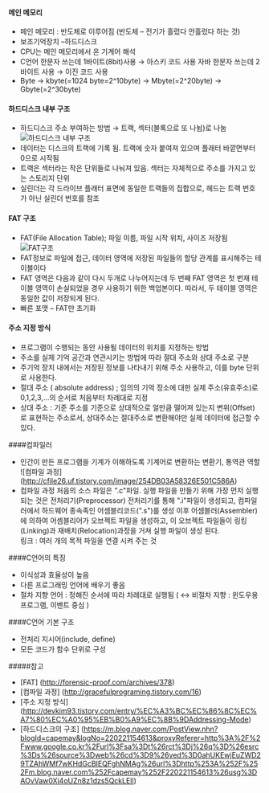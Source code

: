 #### 메인 메모리
* 메인 메모리 : 반도체로 이루어짐 (반도체 – 전기가 흘렀다 안흘렀다 하는 것)
* 보조기억장치 –하드디스크
* CPU는 메인 메모리에서 온 기계어 해석
* C언어 한문자 쓰는데 1바이트(8bit)사용 → 아스키 코드 사용
  자바 한문자 쓰는데 2바이트 사용 → 이진 코드 사용
* Byte → kbyte(=1024 byte=2^10byte) → Mbyte(=2^20byte) → Gbyte(=2^30byte) 

#### 하드디스크 내부 구조
* 하드디스크 주소 부여하는 방법 → 트랙, 섹터(블록으로 또 나뉨)로 나눔
![하드디스크 내부 구조](http://cfile5.uf.tistory.com/image/217E6B4551C1BCAD2F41A3)
* 데이터는 디스크의 트랙에 기록 됨. 트랙에 숫자 붙여져 있으며 플래터 바깥면부터 0으로 시작됨 
* 트랙은 섹터라는 작은 단위들로 나눠져 있음. 섹터는 자체적으로 주소를 가지고 있는 스토리지 단위
* 실린더는 각 드라이브 플래터 표면에 동일한 트랙들의 집합으로, 헤드는 트랙 번호가 아닌 실린더 번호를 참조

#### FAT 구조
* FAT(File Allocation Table); 파일 이름, 파일 시작 위치, 사이즈 저장됨
![FAT구조](http://forensic-proof.com/wp-content/uploads/1/cfile3.uf.115D390C4B7DF61C1B99EE.png)
* FAT정보로 파일에 접근, 데이터 영역에 저장된 파일들의 할당 관계를 표시해주는 테이블이다
* FAT 영역은 다음과 같이 다시 두개로 나누어지는데 두 번째 FAT 영역은 첫 번재 테이블 영역이 손실되었을 경우 사용하기 위한 백업본이다. 따라서, 두 테이블 영역은 동일한 값이 저장되게 된다. 
* 빠른 포맷 – FAT만 초기화

#### 주소 지정 방식
* 프로그램이 수행되는 동안 사용될 데이터의 위치를 지정하는 방법
* 주소를 실제 기억 공간과 연관시키는 방법에 따라 절대 주소와 상대 주소로 구분
* 주기억 장치 내에서는 저장된 정보를 나타내기 위해 주소 사용하고, 이를 byte 단위로 사용한다.
* 절대 주소 ( absolute address) ; 임의의 기억 장소에 대한 실제 주소(유효주소)로 0,1,2,3,...의 순서로 처음부터 차례대로 지정
* 상대 주소 : 기준 주소를 기준으로 상대적으로 얼만큼 떨어져 있는지 변위(Offset)로 표현하는 주소로서, 상대주소는 절대주소로 변환해야만 실제 데이터에 접근할 수 있다.

####컴파일러
* 인간이 만든 프로그램을 기계가 이해하도록 기계어로 변환하는 변환기, 통역관 역할
![컴파일 과정]
(http://cfile26.uf.tistory.com/image/254DB03A58326E501C586A)
* 컴파일 과정
처음의 소스 파일은 ".c"파일. 실행 파일을 만들기 위해 가장 먼저 실행되는 것은 전처리기(Preprocessor)
전처리기를 통해 ".i"파일이 생성되고, 컴파일러에서 하드웨어 종속족인 어셈블리코드(".s")를 생성
이후 어셈블러(Assembler)에 의하여 어셈블리어가 오브젝트 파일을 생성하고, 이 오브젝트 파일들이 링킹(Linking)과 재배치(Relocation)과정을 거쳐 실행 파일이 생성 된다.  
링크 : 여러 개의 목적 파일을 연결 시켜 주는 것

####C언어의 특징
* 이식성과 효율성이 높음
* 다른 프로그래밍 언어에 배우기 좋음
* 절차 지향 언어 : 정해진 순서에 따라 차례대로 실행됨 ( ↔ 비절차 지향 : 윈도우용 프로그램, 이벤트 중심 )

####C언어 기본 구조
* 전처리 지시어(include, define)
* 모든 코드가 함수 단위로 구성


#####참고 
* [FAT] (http://forensic-proof.com/archives/378)
* [컴파일 과정] (http://gracefulprograming.tistory.com/16)
* [주소 지정 방식] (http://devkim93.tistory.com/entry/%EC%A3%BC%EC%86%8C%EC%A7%80%EC%A0%95%EB%B0%A9%EC%8B%9DAddressing-Mode)
* [하드디스크의 구조] (https://m.blog.naver.com/PostView.nhn?blogId=capemay&logNo=220221154613&proxyReferer=http%3A%2F%2Fwww.google.co.kr%2Furl%3Fsa%3Dt%26rct%3Dj%26q%3D%26esrc%3Ds%26source%3Dweb%26cd%3D9%26ved%3D0ahUKEwjEuZWD29TZAhWMf7wKHdGcBIEQFghNMAg%26url%3Dhttp%253A%252F%252Fm.blog.naver.com%252Fcapemay%252F220221154613%26usg%3DAOvVaw0Xj4oUZn8z1dzs5QckLEll)
